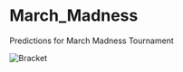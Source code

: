 # March_Madness
Predictions for March Madness Tournament

![Bracket](https://github.com/mdenko/March_Madness/tree/main/march_madness_2021/outputs/bracket_results.png?raw=true)
